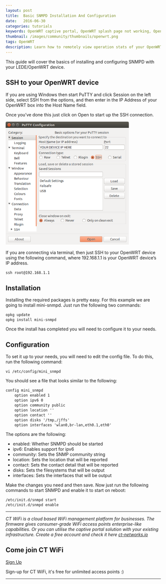 ```yaml
---
layout: post
title:  Basic SNMPD Installation And Configuration
date:   2016-06-30
categories: tutorials
keywords: OpenWRT captive portal, OpenWRT splash page not working, OpenWRT splash page template, OpenWRT splash page free, OpenWRT splash page html, OpenWRT splash page hosting, OpenMesh captive portal, OpenMesh splash page not working, OpenMesh splash page template, OpenMesh splash page free, OpenMesh splash page html, OpenMesh splash page hosting, DD-WRT, OpenWRT Routing
thumbnail: /images/community/thumbnails/openwrt.png
tags: OpenWRT
description: Learn how to remotely view operation stats of your OpenWRT device.
---
```


This guide will cover the basics of installing and configuring SNMPD with your LEDE/OpenWRT device.

## SSH to your OpenWRT device

If you are using Windows then start PuTTY and click Session on the left side, select SSH from the options, and then enter in the IP Address of your OpenWRT box into the Host Name field.

Once you’ve done this just click on Open to start up the SSH connection.

<div class="mdl-typography--text-center">
  <img src="/images/community/tutorials/openwrt/puttyconfig.png" width="400px">
</div>

If you are connecting via terminal, then just SSH to your OpenWRT device using the following command, where 192.168.1.1 is your OpenWRT device’s IP address.

    ssh root@192.168.1.1

## Installation

Installing the required packages is pretty easy. For this example we are going to install mini-snmpd. Just run the following two commands:

    opkg update
    opkg install mini-snmpd

Once the install has completed you will need to configure it to your needs.

## Configuration

To set it up to your needs, you will need to edit the config file. To do this, run the following command:

    vi /etc/config/mini_snmpd

You should see a file that looks similar to the following:

    config mini_snmpd
    	option enabled 1
    	option ipv6 0
    	option community public
    	option location ''
    	option contact ''
    	option disks '/tmp,/jffs'
    	option interfaces 'wlan0,br-lan,eth0.1,eth0'

The options are the following:

- enabled: Whether SNMPD should be started
- ipv6: Enables support for ipv6
- community: Sets the SNMP community string
- location: Sets the location that will be reported
- contact: Sets the contact detail that will be reported
- disks: Sets the filesystems that will be output
- interfaces: Sets the interfaces that will be output

Make the changes you need and then save.
Now just run the following commands to start SNMPD and enable it to start on reboot:

    /etc/init.d/snmpd start
    /etc/init.d/snmpd enable

<hr>

*CT WiFi is a cloud based WiFi management platform for businesses. The firmware gives consumer-grade WiFi access points enterprise-like capabilities. Or you can utilise the captive portal solution with your existing infrastructure. Create a free account and check it here <a href="https://ct-networks.io">ct-networks.io</a>*


<div class="mdl-typography--text-center">

<h2>Come join CT WiFi</h2>

<a href="https://my.ctapp.io/#/create" class="button success dst">Sign Up</a><br>

<p>Sign-up for CT WiFi, it's free for unlimited access points :)</p>

<hr>

</div>
